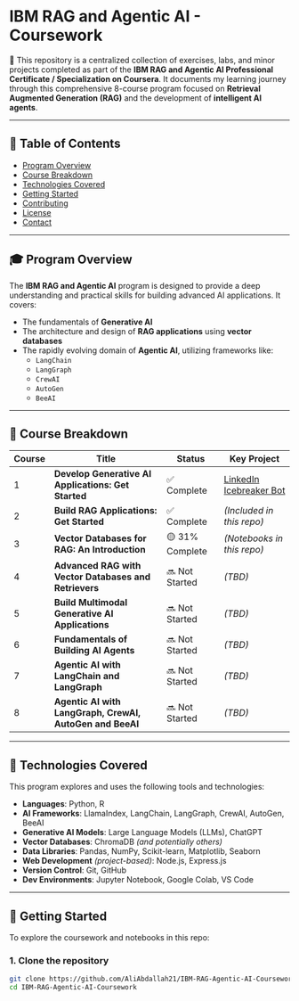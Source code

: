 # IBM RAG and Agentic AI - Coursework

📘 This repository is a centralized collection of exercises, labs, and minor projects completed as part of the **IBM RAG and Agentic AI Professional Certificate / Specialization on Coursera**. It documents my learning journey through this comprehensive 8-course program focused on **Retrieval Augmented Generation (RAG)** and the development of **intelligent AI agents**.

---

## 📑 Table of Contents

- [Program Overview](#program-overview)
- [Course Breakdown](#course-breakdown)
- [Technologies Covered](#technologies-covered)
- [Getting Started](#getting-started)
- [Contributing](#contributing)
- [License](#license)
- [Contact](#contact)

---

## 🎓 Program Overview

The **IBM RAG and Agentic AI** program is designed to provide a deep understanding and practical skills for building advanced AI applications. It covers:

- The fundamentals of **Generative AI**
- The architecture and design of **RAG applications** using **vector databases**
- The rapidly evolving domain of **Agentic AI**, utilizing frameworks like:
  - `LangChain`
  - `LangGraph`
  - `CrewAI`
  - `AutoGen`
  - `BeeAI`

---

## 📘 Course Breakdown

| Course | Title | Status | Key Project |
|--------|-------|--------|-------------|
| 1 | **Develop Generative AI Applications: Get Started** | ✅ Complete | [LinkedIn Icebreaker Bot](#) |
| 2 | **Build RAG Applications: Get Started** | ✅ Complete | *(Included in this repo)* |
| 3 | **Vector Databases for RAG: An Introduction** | 🟡 31% Complete | *(Notebooks in this repo)* |
| 4 | **Advanced RAG with Vector Databases and Retrievers** | 🔜 Not Started | *(TBD)* |
| 5 | **Build Multimodal Generative AI Applications** | 🔜 Not Started | *(TBD)* |
| 6 | **Fundamentals of Building AI Agents** | 🔜 Not Started | *(TBD)* |
| 7 | **Agentic AI with LangChain and LangGraph** | 🔜 Not Started | *(TBD)* |
| 8 | **Agentic AI with LangGraph, CrewAI, AutoGen and BeeAI** | 🔜 Not Started | *(TBD)* |

---

## 🧰 Technologies Covered

This program explores and uses the following tools and technologies:

- **Languages**: Python, R
- **AI Frameworks**: LlamaIndex, LangChain, LangGraph, CrewAI, AutoGen, BeeAI
- **Generative AI Models**: Large Language Models (LLMs), ChatGPT
- **Vector Databases**: ChromaDB *(and potentially others)*
- **Data Libraries**: Pandas, NumPy, Scikit-learn, Matplotlib, Seaborn
- **Web Development** *(project-based)*: Node.js, Express.js
- **Version Control**: Git, GitHub
- **Dev Environments**: Jupyter Notebook, Google Colab, VS Code

---

## 🚀 Getting Started

To explore the coursework and notebooks in this repo:

### 1. Clone the repository

```bash
git clone https://github.com/AliAbdallah21/IBM-RAG-Agentic-AI-Coursework.git
cd IBM-RAG-Agentic-AI-Coursework
